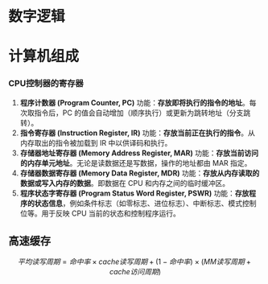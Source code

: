 # 数字逻辑

# 计算机组成

### CPU控制器的寄存器

1. **程序计数器 (Program Counter, PC)**
   功能：**存放即将执行的指令的地址**。每次取指令后，PC 的值会自动增加（顺序执行）或更新为跳转地址（分支跳转）。
2. **指令寄存器 (Instruction Register, IR)**
   功能：**存放当前正在执行的指令**。从内存取出的指令被加载到 IR 中以供译码和执行。
3. **存储器地址寄存器 (Memory Address Register, MAR)**
   功能：**存放当前访问的内存单元地址**。无论是读数据还是写数据，操作的地址都由 MAR 指定。
4. **存储器数据寄存器 (Memory Data Register, MDR)**
   功能：**存放从内存读取的数据或写入内存的数据**。即数据在 CPU 和内存之间的临时缓冲区。
5. **程序状态字寄存器 (Program Status Word Register, PSWR)**
   功能：**存放程序的状态信息**，例如条件标志（如零标志、进位标志）、中断标志、模式控制位等。用于反映 CPU 当前的状态和控制程序运行。

## 高速缓存

$$
平均读写周期 = 命中率 \times cache读写周期 + (1 - 命中率) \times (MM读写周期 + cache访问周期)
$$

